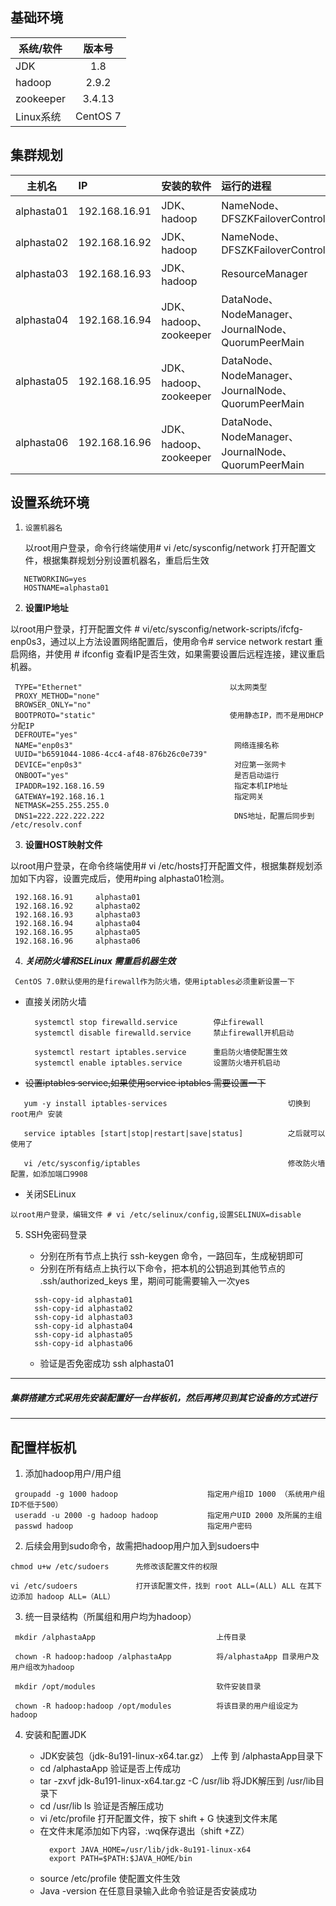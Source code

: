 ## 基础环境

系统/软件 | 版本号
-|:-:
JDK | 1.8 
hadoop | 2.9.2
zookeeper | 3.4.13
Linux系统 | CentOS 7

## 集群规划

主机名|IP |安装的软件|运行的进程
-|:-|:-|:-
alphasta01|192.168.16.91|JDK、hadoop|NameNode、DFSZKFailoverController
alphasta02|192.168.16.92|JDK、hadoop|NameNode、DFSZKFailoverController
alphasta03|192.168.16.93|JDK、hadoop|ResourceManager
alphasta04|192.168.16.94|JDK、hadoop、zookeeper|DataNode、NodeManager、JournalNode、QuorumPeerMain
alphasta05|192.168.16.95|JDK、hadoop、zookeeper|DataNode、NodeManager、JournalNode、QuorumPeerMain
alphasta06|192.168.16.96|JDK、hadoop、zookeeper|DataNode、NodeManager、JournalNode、QuorumPeerMain

## 设置系统环境

1.     设置机器名

   以root用户登录，命令行终端使用# vi /etc/sysconfig/network 打开配置文件，根据集群规划分别设置机器名，重启后生效

```
   NETWORKING=yes
   HOSTNAME=alphasta01
```

2.    **设置IP地址**

   以root用户登录，打开配置文件 # vi/etc/sysconfig/network-scripts/ifcfg-enp0s3，通过以上方法设置网络配置后，使用命令# service network restart 重启网络，并使用 # ifconfig 查看IP是否生效，如果需要设置后远程连接，建议重启机器。

```
 TYPE="Ethernet"                                 以太网类型
 PROXY_METHOD="none"
 BROWSER_ONLY="no"
 BOOTPROTO="static"                              使用静态IP，而不是用DHCP分配IP
 DEFROUTE="yes"
 NAME="enp0s3"                                    网络连接名称
 UUID="b6591044-1086-4cc4-af48-876b26c0e739"
 DEVICE="enp0s3"                                  对应第一张网卡
 ONBOOT="yes"                                     是否启动运行
 IPADDR=192.168.16.59                             指定本机IP地址
 GATEWAY=192.168.16.1                             指定网关
 NETMASK=255.255.255.0                            
 DNS1=222.222.222.222                             DNS地址，配置后同步到 /etc/resolv.conf
```

3.  **设置HOST映射文件**

   以root用户登录，在命令终端使用# vi /etc/hosts打开配置文件，根据集群规划添加如下内容，设置完成后，使用#ping alphasta01检测。

```   
 192.168.16.91     alphasta01
 192.168.16.92     alphasta02
 192.168.16.93     alphasta03
 192.168.16.94     alphasta04
 192.168.16.95     alphasta05 
 192.168.16.96     alphasta06 
```
4. ***关闭防火墙和SELinux 需重启机器生效***
 

  ` CentOS 7.0默认使用的是firewall作为防火墙，使用iptables必须重新设置一下`


  - 直接关闭防火墙
    ```
      systemctl stop firewalld.service        停止firewall
      systemctl disable firewalld.service     禁止firewall开机启动

      systemctl restart iptables.service      重启防火墙使配置生效
      systemctl enable iptables.service       设置防火墙开机启动
    ```
   - ~~设置iptables service,如果使用service iptables 需要设置一下~~
 
   ```
      yum -y install iptables-services                           切换到root用户 安装

      service iptables [start|stop|restart|save|status]          之后就可以使用了

      vi /etc/sysconfig/iptables                                 修改防火墙配置，如添加端口9908
   ```
   - 关闭SELinux

   `以root用户登录，编辑文件 # vi /etc/selinux/config,设置SELINUX=disable`


5. SSH免密码登录
    
    - 分别在所有节点上执行 ssh-keygen 命令，一路回车，生成秘钥即可 
    - 分别在所有结点上执行以下命令，把本机的公钥追到其他节点的 .ssh/authorized_keys 里，期间可能需要输入一次yes

   ```
     ssh-copy-id alphasta01
     ssh-copy-id alphasta02
     ssh-copy-id alphasta03
     ssh-copy-id alphasta04
     ssh-copy-id alphasta05
     ssh-copy-id alphasta06
   ```
    - 验证是否免密成功 ssh alphasta01 

***
##### 集群搭建方式采用先安装配置好一台样板机，然后再拷贝到其它设备的方式进行
*** 

## 配置样板机

 1. 添加hadoop用户/用户组
```
 groupadd -g 1000 hadoop                    指定用户组ID 1000 （系统用户组ID不低于500）
 useradd -u 2000 -g hadoop hadoop           指定用户UID 2000 及所属的主组
 passwd hadoop                              指定用户密码
```

2. 后续会用到sudo命令，故需把hadoop用户加入到sudoers中

```
chmod u+w /etc/sudoers      先修改该配置文件的权限

vi /etc/sudoers             打开该配置文件，找到 root ALL=(ALL) ALL 在其下边添加 hadoop ALL=（ALL）

```

3. 统一目录结构（所属组和用户均为hadoop）

```
 mkdir /alphastaApp                           上传目录

 chown -R hadoop:hadoop /alphastaApp          将/alphastaApp 目录用户及用户组改为hadoop

 mkdir /opt/modules                           软件安装目录

 chown -R hadoop:hadoop /opt/modules          将该目录的用户组设定为 hadoop
```

4. 安装和配置JDK

   - JDK安装包（jdk-8u191-linux-x64.tar.gz）              上传 到 /alphastaApp目录下
   - cd /alphastaApp                                     验证是否上传成功
   - tar -zxvf jdk-8u191-linux-x64.tar.gz -C /usr/lib    将JDK解压到 /usr/lib目录下
   - cd /usr/lib      ls                                 验证是否解压成功
   - vi /etc/profile                                     打开配置文件，按下 shift + G 快速到文件末尾
   - 在文件末尾添加如下内容，:wq保存退出（shift +ZZ）
     ```
       export JAVA_HOME=/usr/lib/jdk-8u191-linux-x64
       export PATH=$PATH:$JAVA_HOME/bin
     ```
   - source /etc/profile                                 使配置文件生效
   - Java -version                                       在任意目录输入此命令验证是否安装成功
